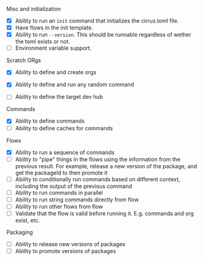 Misc and initialization
- [x] Ability to run an `init` command that initializes the cirrus.toml file.
- [x] Have flows in the init template.
- [x] Ability to run `--version`. This should be runnable regardless of wether the toml exists or not.
- [ ] Environment variable support.

Scratch ORgs
- [x] Ability to define and create orgs
- [x] Ability to define and run any random command
- [ ] Ability to define the target dev hub


Commands
- [x] Ability to define commands
- [ ] Ability to define caches for commands

Flows
- [x] Ability to run a sequence of commands
- [ ] Ability to "pipe" things in the flows using the information from the previous result.
      For example, release a new version of the package, and get the packageId to then promote it
- [ ] Ability to conditionally run commands based on different context, including the output of the previous command
- [ ] Ability to run commands in parallel
- [ ] Ability to run string commands directly from flow
- [ ] Ability to run other flows from flow
- [ ] Validate that the flow is valid before running it. E.g. commands and org exist, etc.

Packaging
- [ ] Ability to release new versions of packages
- [ ] Ability to promote versions of packages
